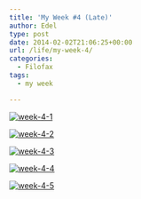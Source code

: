 ```yaml
---
title: 'My Week #4 (Late)'
author: Edel
type: post
date: 2014-02-02T21:06:25+00:00
url: /life/my-week-4/
categories:
  - Filofax
tags:
  - my week

---
```

[<img src="http://scattered.me/wp-content/uploads/2014/02/week-4-1.png" alt="week-4-1" class="img-responsive" />][1]

[<img src="http://scattered.me/wp-content/uploads/2014/02/week-4-2.png" alt="week-4-2" class="img-responsive" />][2]

[<img src="http://scattered.me/wp-content/uploads/2014/02/week-4-3.png" alt="week-4-3" class="img-responsive" />][3]

[<img src="http://scattered.me/wp-content/uploads/2014/02/week-4-4.png" alt="week-4-4" class="img-responsive" />][4]

[<img src="http://scattered.me/wp-content/uploads/2014/02/week-4-5.png" alt="week-4-5" class="img-responsive" />][5]




 [1]: http://scattered.me/wp-content/uploads/2014/02/week-4-1.png
 [2]: http://scattered.me/wp-content/uploads/2014/02/week-4-2.png
 [3]: http://scattered.me/wp-content/uploads/2014/02/week-4-3.png
 [4]: http://scattered.me/wp-content/uploads/2014/02/week-4-4.png
 [5]: http://scattered.me/wp-content/uploads/2014/02/week-4-5.png